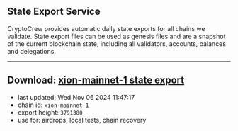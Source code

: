 ## State Export Service
CryptoCrew provides automatic daily state exports for all chains we validate. State export files can be used as genesis files and are a snapshot of the current blockchain state, including all validators, accounts, balances and delegations.

---
**Download: [xion-mainnet-1 state export](https://dl-eu2.ccvalidators.com/SERVICE/xion/xion-mainnet-1_export_3791380.json)**
---

- last updated: Wed Nov 06 2024 11:47:17
- chain id: `xion-mainnet-1`
- export height: `3791380`
- use for: airdrops, local tests, chain recovery

